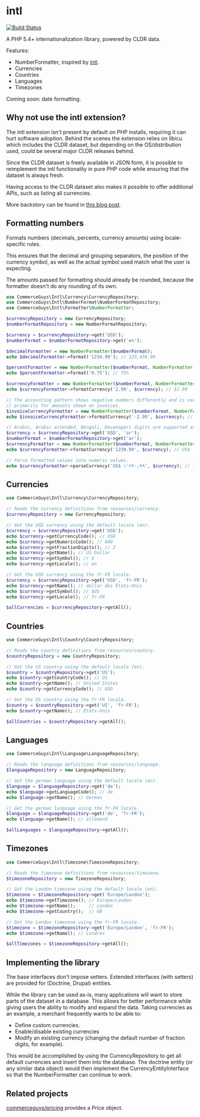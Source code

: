 intl
=====

[![Build Status](https://travis-ci.org/commerceguys/intl.svg?branch=master)](https://travis-ci.org/commerceguys/intl)

A PHP 5.4+ internationalization library, powered by CLDR data.

Features:
- NumberFormatter, inspired by [intl](http://php.net/manual/en/class.numberformatter.php).
- Currencies
- Countries
- Languages
- Timezones

Coming soon: date formatting.

Why not use the intl extension?
-------------------------------
The intl extension isn't present by default on PHP installs, requiring
it can hurt software adoption.
Behind the scenes the extension relies on libicu which includes the CLDR dataset,
but depending on the OS/distribution used, could be several major CLDR releases behind.

Since the CLDR dataset is freely available in JSON form, it is possible to
reimplement the intl functionality in pure PHP code while ensuring that the
dataset is always fresh.

Having access to the CLDR dataset also makes it possible to offer additional APIs,
such as listing all currencies.

More backstory can be found in [this blog post](https://drupalcommerce.org/blog/15916/commerce-2x-stories-internationalization).

Formatting numbers
------------------
Formats numbers (decimals, percents, currency amounts) using locale-specific rules.

This ensures that the decimal and grouping separators, the position of the currency
symbol, as well as the actual symbol used match what the user is expecting.

The amounts passed for formatting should already be rounded, because the
formatter doesn't do any rounding of its own.

```php
use CommerceGuys\Intl\Currency\CurrencyRepository;
use CommerceGuys\Intl\NumberFormat\NumberFormatRepository;
use CommerceGuys\Intl\Formatter\NumberFormatter;

$currencyRepository = new CurrencyRepository;
$numberFormatRepository = new NumberFormatRepository;

$currency = $currencyRepository->get('USD');
$numberFormat = $numberFormatRepository->get('en');

$decimalFormatter = new NumberFormatter($numberFormat);
echo $decimalFormatter->format('1234.99'); // 123,456.99

$percentFormatter = new NumberFormatter($numberFormat, NumberFormatter::PERCENT);
echo $percentFormatter->format('0.75'); // 75%

$currencyFormatter = new NumberFormatter($numberFormat, NumberFormatter::CURRENCY);
echo $currencyFormatter->formatCurrency('2.99', $currency); // $2.99

// The accounting pattern shows negative numbers differently and is used
// primarily for amounts shown on invoices.
$invoiceCurrencyFormatter = new NumberFormatter($numberFormat, NumberFormatter::CURRENCY_ACCOUNTING);
echo $invoiceCurrencyFormatter->formatCurrency('-2.99', $currency); // (2.99$)

// Arabic, Arabic extended, Bengali, Devanagari digits are supported as expected.
$currency = $currencyRepository->get('USD', 'ar');
$numberFormat = $numberFormatRepository->get('ar');
$currencyFormatter = new NumberFormatter($numberFormat, NumberFormatter::CURRENCY);
echo $currencyFormatter->formatCurrency('1230.99', $currency); // US$ ١٬٢٣٠٫٩٩

// Parse formatted values into numeric values.
echo $currencyFormatter->parseCurrency('US$ ١٬٢٣٠٫٩٩', $currency); // 1230.99
```

Currencies
----------
```php
use CommerceGuys\Intl\Currency\CurrencyRepository;

// Reads the currency definitions from resources/currency.
$currencyRepository = new CurrencyRepository;

// Get the USD currency using the default locale (en).
$currency = $currencyRepository->get('USD');
echo $currency->getCurrencyCode(); // USD
echo $currency->getNumericCode(); // 840
echo $currency->getFractionDigits(); // 2
echo $currency->getName(); // US Dollar
echo $currency->getSymbol(); // $
echo $currency->getLocale(); // en

// Get the USD currency using the fr-FR locale.
$currency = $currencyRepository->get('USD', 'fr-FR');
echo $currency->getName(); // dollar des États-Unis
echo $currency->getSymbol(); // $US
echo $currency->getLocale(); // fr-FR

$allCurrencies = $currencyRepository->getAll();
```

Countries
---------
```php
use CommerceGuys\Intl\Country\CountryRepository;

// Reads the country definitions from resources/country.
$countryRepository = new CountryRepository;

// Get the US country using the default locale (en).
$country = $countryRepository->get('US');
echo $country->getCountryCode(); // US
echo $country->getName(); // United States
echo $country->getCurrencyCode(); // USD

// Get the US country using the fr-FR locale.
$country = $countryRepository->get('US', 'fr-FR');
echo $country->getName(); // États-Unis

$allCountries = $countryRepository->getAll();
```

Languages
---------
```php
use CommerceGuys\Intl\Language\LanguageRepository;

// Reads the language definitions from resources/language.
$languageRepository = new LanguageRepository;

// Get the german language using the default locale (en).
$language = $languageRepository->get('de');
echo $language->getLanguageCode(); // de
echo $language->getName(); // German

// Get the german language using the fr-FR locale.
$language = $languageRepository->get('de', 'fr-FR');
echo $language->getName(); // allemand

$allLanguages = $languageRepository->getAll();
```

Timezones
---------
```php
use CommerceGuys\Intl\Timezone\TimezoneRepository;

// Reads the timezone definitions from resources/timezone.
$timezoneRepository = new TimezoneRepository;

// Get the London timezone using the default locale (en).
$timezone = $timezoneRepository->get('Europe/London');
echo $timezone->getTimezone(); // Europe/London
echo $timezone->getName();     // London
echo $timezone->getCountry();  // GB

// Get the London timezone using the fr-FR locale.
$timezone = $timezoneRepository->get('Europe/London', 'fr-FR');
echo $timezone->getName(); // Londres

$allTimezones = $timezoneRepository->getAll();
```

Implementing the library
------------------------
The base interfaces don't impose setters.
Extended interfaces (with setters) are provided for (Doctrine, Drupal) entities.

While the library can be used as-is, many applications will want to store parts of the dataset in a database.
This allows for better performance while giving users the ability to modify and expand the data.
Taking currencies as an example, a merchant frequently wants to be able to:

- Define custom currencies.
- Enable/disable existing currencies
- Modify an existing currency (changing the default number of fraction digits, for example).

This would be accomplished by using the CurrencyRepository to get all default currencies and
insert them into the database. The doctrine entity (or any similar data object) would then implement
the CurrencyEntityInterface so that the NumberFormatter can continue to work.

Related projects
----------------
[commerceguys/pricing](http://github.com/commerceguys/pricing) provides a Price object.
